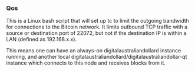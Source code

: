 ### Qos ###

This is a Linux bash script that will set up tc to limit the outgoing bandwidth for connections to the Bitcoin network. It limits outbound TCP traffic with a source or destination port of 22072, but not if the destination IP is within a LAN (defined as 192.168.x.x).

This means one can have an always-on digitalaustraliandollard instance running, and another local digitalaustraliandollard/digitalaustraliandollar-qt instance which connects to this node and receives blocks from it.
